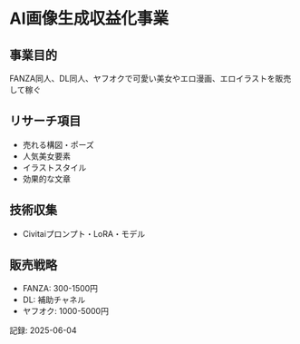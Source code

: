 # AI画像生成収益化事業

## 事業目的
FANZA同人、DL同人、ヤフオクで可愛い美女やエロ漫画、エロイラストを販売して稼ぐ

## リサーチ項目
- 売れる構図・ポーズ
- 人気美女要素
- イラストスタイル
- 効果的な文章

## 技術収集
- Civitaiプロンプト・LoRA・モデル

## 販売戦略  
- FANZA: 300-1500円
- DL: 補助チャネル
- ヤフオク: 1000-5000円

記録: 2025-06-04
